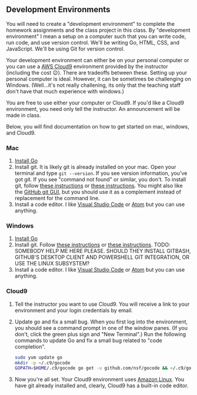 ## Development Environments

You will need to create a "development environment"
to complete the homework assignments and the class
project in this class. By "development environment"
I mean a setup on a computer such that you can write
code, run code, and use version control. We'll be
writing Go, HTML, CSS, and JavaScript. We'll
be using Git for version control.

Your development environment can either be
on your
personal computer or you can use a 
[AWS Cloud9](https://aws.amazon.com/cloud9/) environment
provided by the instructor (including the cost 😉).
There are tradeoffs between these. Setting up your
personal computer is ideal. However, it can be 
sometimes be challenging on Windows. (Well...it's not
really challening, its only that the teaching staff
don't have that much experience with windows.)

You are free to use either your computer or Cloud9.
If you'd like a Cloud9 environment, you need only 
tell the instructor. An announcement will be made
in class.

Below, you will find documentation on how to get
started on mac, windows, and Cloud9.

### Mac

1. [Install Go](https://golang.org/doc/install)
2. Install git. It is likely git is already installed on your
   mac. Open your terminal and type `git --version`.  If you
   see version information, you've got git. If you see 
   "command not found" or similar, you don't. To install git,
   follow [these instructions](https://www.atlassian.com/git/tutorials/install-git)
   or [these instructions](https://git-scm.com/book/en/v2/Getting-Started-Installing-Git).
   You might also like the [GitHub git GUI](https://desktop.github.com/),
   but you should use it as a complement instead of replacement
   for the command line.
3. Install a code editor. I like
   [Visual Studio Code](https://code.visualstudio.com/) or
   [Atom](https://atom.io/) but you can use anything.

### Windows

1. [Install Go](https://golang.org/doc/install)
2. Install git. Follow
   [these instructions](https://www.atlassian.com/git/tutorials/install-git)
   or [these instructions](https://git-scm.com/book/en/v2/Getting-Started-Installing-Git).
   TODO: SOMEBODY HELP ME HERE PLEASE. SHOULD THEY INSTALL 
   GITBASH, GITHUB'S DESKTOP CLIENT AND POWERSHELL GIT INTEGRATION,
   OR USE THE LINUX SUBSYSTEM?
3. Install a code editor. I like
   [Visual Studio Code](https://code.visualstudio.com/) or
   [Atom](https://atom.io/) but you can use anything.

### Cloud9

1. Tell the instructor you want to use Cloud9. You will receive a link
   to your environment and your login credentials by email.
2. Update go and fix a small bug. When you first log into the environment,
   you should see a command prompt in one of the window panes. (If you
   don't, click the green plus sign and "New Terminal".) Run the following
   commands to update Go and fix a small bug related to "code completion".

   ```sh
   sudo yum update go
   mkdir -p ~/.c9/gocode
   GOPATH=$HOME/.c9/gocode go get -u github.com/nsf/gocode && ~/.c9/gocode/bin/gocode
   ```
3. Now you're all set. Your Cloud9 environment uses
   [Amazon Linux](https://aws.amazon.com/amazon-linux-ami/). You have
   git already installed and, clearly, Cloud9 has a built-in code editor.

